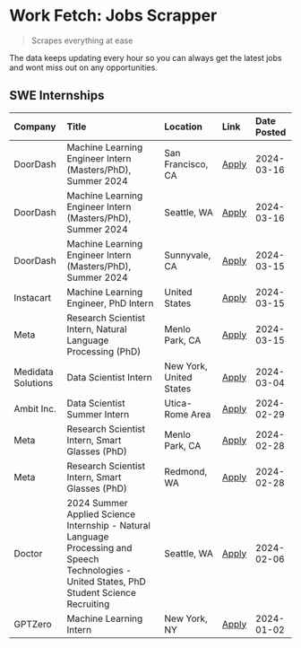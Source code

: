 # Work Fetch: Jobs Scrapper
> Scrapes everything at ease

The data keeps updating every hour so you can always get the latest jobs and wont miss out on any opportunities.

## SWE Internships
<!--START_SECTION:workfetch-->
| Company            | Title                                                                                                                                        | Location                | Link                                                                                                                                                                                                                                                                                                                                                       | Date Posted   |
|:-------------------|:---------------------------------------------------------------------------------------------------------------------------------------------|:------------------------|:-----------------------------------------------------------------------------------------------------------------------------------------------------------------------------------------------------------------------------------------------------------------------------------------------------------------------------------------------------------|:--------------|
| DoorDash           | Machine Learning Engineer Intern (Masters/PhD), Summer 2024                                                                                  | San Francisco, CA       | [Apply](https://www.linkedin.com/jobs/view/machine-learning-engineer-intern-masters-phd-summer-2024-at-doordash-3736457737?refId=9SeYQutnOtP59cQbId%2BKPg%3D%3D&trackingId=eCQ001x1n4OrEZK9GmoUag%3D%3D&position=3&pageNum=0&trk=public_jobs_jserp-result_search-card)                                                                                     | 2024-03-16    |
| DoorDash           | Machine Learning Engineer Intern (Masters/PhD), Summer 2024                                                                                  | Seattle, WA             | [Apply](https://www.linkedin.com/jobs/view/machine-learning-engineer-intern-masters-phd-summer-2024-at-doordash-3736455966?refId=9SeYQutnOtP59cQbId%2BKPg%3D%3D&trackingId=y8aX0jvRuAO9XQhtSPsGqw%3D%3D&position=4&pageNum=0&trk=public_jobs_jserp-result_search-card)                                                                                     | 2024-03-16    |
| DoorDash           | Machine Learning Engineer Intern (Masters/PhD), Summer 2024                                                                                  | Sunnyvale, CA           | [Apply](https://www.linkedin.com/jobs/view/machine-learning-engineer-intern-masters-phd-summer-2024-at-doordash-3736454973?refId=9SeYQutnOtP59cQbId%2BKPg%3D%3D&trackingId=8V%2FUYSVYPu61gelF15giPQ%3D%3D&position=2&pageNum=0&trk=public_jobs_jserp-result_search-card)                                                                                   | 2024-03-15    |
| Instacart          | Machine Learning Engineer, PhD Intern                                                                                                        | United States           | [Apply](https://www.linkedin.com/jobs/view/machine-learning-engineer-phd-intern-at-instacart-3815634369?refId=9SeYQutnOtP59cQbId%2BKPg%3D%3D&trackingId=TdkTZ2X%2FIQlnxPLCQHQZpQ%3D%3D&position=5&pageNum=0&trk=public_jobs_jserp-result_search-card)                                                                                                      | 2024-03-15    |
| Meta               | Research Scientist Intern, Natural Language Processing (PhD)                                                                                 | Menlo Park, CA          | [Apply](https://www.linkedin.com/jobs/view/research-scientist-intern-natural-language-processing-phd-at-meta-3858718375?refId=9SeYQutnOtP59cQbId%2BKPg%3D%3D&trackingId=6w62jAPpLcSPzU9In4e%2F%2FQ%3D%3D&position=7&pageNum=0&trk=public_jobs_jserp-result_search-card)                                                                                    | 2024-03-15    |
| Medidata Solutions | Data Scientist Intern                                                                                                                        | New York, United States | [Apply](https://www.linkedin.com/jobs/view/data-scientist-intern-at-medidata-solutions-3810253704?refId=9SeYQutnOtP59cQbId%2BKPg%3D%3D&trackingId=qC8twDbWtYFNm6Zc9HXkvw%3D%3D&position=11&pageNum=0&trk=public_jobs_jserp-result_search-card)                                                                                                             | 2024-03-04    |
| Ambit Inc.         | Data Scientist Summer Intern                                                                                                                 | Utica-Rome Area         | [Apply](https://www.linkedin.com/jobs/view/data-scientist-summer-intern-at-ambit-inc-3843121918?refId=9SeYQutnOtP59cQbId%2BKPg%3D%3D&trackingId=452vjeQ6GcCF%2FNriSyAMaw%3D%3D&position=12&pageNum=0&trk=public_jobs_jserp-result_search-card)                                                                                                             | 2024-02-29    |
| Meta               | Research Scientist Intern, Smart Glasses (PhD)                                                                                               | Menlo Park, CA          | [Apply](https://www.linkedin.com/jobs/view/research-scientist-intern-smart-glasses-phd-at-meta-3811308332?refId=9SeYQutnOtP59cQbId%2BKPg%3D%3D&trackingId=NP%2BtSZeHLPfhyU8TxtcP%2Bw%3D%3D&position=13&pageNum=0&trk=public_jobs_jserp-result_search-card)                                                                                                 | 2024-02-28    |
| Meta               | Research Scientist Intern, Smart Glasses (PhD)                                                                                               | Redmond, WA             | [Apply](https://www.linkedin.com/jobs/view/research-scientist-intern-smart-glasses-phd-at-meta-3811304794?refId=9SeYQutnOtP59cQbId%2BKPg%3D%3D&trackingId=Z0YlEOG8Vfn4I8r1Op8p0w%3D%3D&position=14&pageNum=0&trk=public_jobs_jserp-result_search-card)                                                                                                     | 2024-02-28    |
| Doctor             | 2024 Summer Applied Science Internship - Natural Language Processing and Speech Technologies - United States, PhD Student Science Recruiting | Seattle, WA             | [Apply](https://www.linkedin.com/jobs/view/2024-summer-applied-science-internship-natural-language-processing-and-speech-technologies-united-states-phd-student-science-recruiting-at-doctor-3819405754?refId=9SeYQutnOtP59cQbId%2BKPg%3D%3D&trackingId=O7Rb0zlxtX%2Fpd%2Bc%2FHvUapg%3D%3D&position=15&pageNum=0&trk=public_jobs_jserp-result_search-card) | 2024-02-06    |
| GPTZero            | Machine Learning Intern                                                                                                                      | New York, NY            | [Apply](https://www.linkedin.com/jobs/view/machine-learning-intern-at-gptzero-3796844451?refId=9SeYQutnOtP59cQbId%2BKPg%3D%3D&trackingId=uiSTywailFwRKo6cKDIbMg%3D%3D&position=10&pageNum=0&trk=public_jobs_jserp-result_search-card)                                                                                                                      | 2024-01-02    |
<!--END_SECTION:workfetch-->
